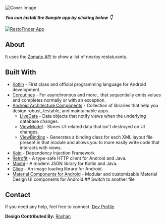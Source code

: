 ![Cover Image](https://github.com/chintanrparmar/RestoFinder/blob/master/cover_image.png)

***You can Install the Sample app by clicking below 👇***

[![RestoFinder App](https://img.shields.io/badge/RestoFinder-APK-red)](https://github.com/chintanrparmar/RestoFinder/raw/master/sample-app.apk)


## About

It uses the [Zomato API](https://developers.zomato.com/api) to show a list of nearby restaturants.

## Built With

-   [Kotlin](https://kotlinlang.org/)  - First class and official programming language for Android development.
-   [Coroutines](https://kotlinlang.org/docs/reference/coroutines-overview.html)  - For asynchronous and more..
that sequentially emits values and completes normally or with an exception.
-   [Android Architecture Components](https://developer.android.com/topic/libraries/architecture)  - Collection of libraries that help you design robust, testable, and maintainable apps.
    -   [LiveData](https://developer.android.com/topic/libraries/architecture/livedata)  - Data objects that notify views when the underlying database changes.
    -   [ViewModel](https://developer.android.com/topic/libraries/architecture/viewmodel)  - Stores UI-related data that isn't destroyed on UI changes.
    -   [ViewBinding](https://developer.android.com/topic/libraries/view-binding)  - Generates a binding class for each XML layout file present in that module and allows you to more easily write code that interacts with views.
- [Koin](https://insert-koin.io/) - Dependency Injection Framework
-   [Retrofit](https://square.github.io/retrofit/)  - A type-safe HTTP client for Android and Java.
-   [Moshi](https://github.com/square/moshi)  - A modern JSON library for Kotlin and Java.
-   [Glide](https://github.com/bumptech/glide)  - An image loading library for Android.
-   [Material Components for Android](https://github.com/material-components/material-components-android)  - Modular and customizable Material Design UI components for Android.## Switch to another file


## Contact
If you need any help, feel free to connect.
[Dev Profile](https://dev.to/chintan)



**Design Contributed By:** [Roshan](https://github.com/roshanrahman)


